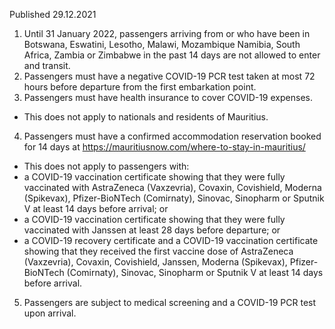 Published 29.12.2021
1. Until 31 January 2022, passengers arriving from or who have been in Botswana, Eswatini, Lesotho, Malawi, Mozambique Namibia, South Africa, Zambia or Zimbabwe in the past 14 days are not allowed to enter and transit.
2. Passengers must have a negative COVID-19 PCR test taken at most 72 hours before departure from the first embarkation point.
3. Passengers must have health insurance to cover COVID-19 expenses.
- This does not apply to nationals and residents of Mauritius.
4. Passengers must have a confirmed accommodation reservation booked for 14 days at <a href="https://mauritiusnow.com/where-to-stay-in-mauritius/">https://mauritiusnow.com/where-to-stay-in-mauritius/</a>
- This does not apply to passengers with:
- a COVID-19 vaccination certificate showing that they were fully vaccinated with AstraZeneca (Vaxzevria), Covaxin, Covishield, Moderna (Spikevax), Pfizer-BioNTech (Comirnaty), Sinovac, Sinopharm or Sputnik V at least 14 days before arrival; or
- a COVID-19 vaccination certificate showing that they were fully vaccinated with Janssen at least 28 days before departure; or
- a COVID-19 recovery certificate and a COVID-19 vaccination certificate showing that they received the first vaccine dose of AstraZeneca (Vaxzevria), Covaxin, Covishield, Janssen, Moderna (Spikevax), Pfizer-BioNTech (Comirnaty), Sinovac, Sinopharm or Sputnik V at least 14 days before arrival.
5. Passengers are subject to medical screening and a COVID-19 PCR test upon arrival.